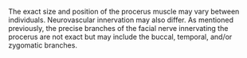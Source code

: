 The exact size and position of the procerus muscle may vary between individuals. Neurovascular innervation may also differ. As mentioned previously, the precise branches of the facial nerve innervating the procerus are not exact but may include the buccal, temporal, and/or zygomatic branches.